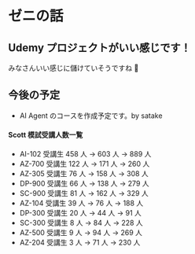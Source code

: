 # ゼニの話

## Udemy プロジェクトがいい感じです！

みなさんいい感じに儲けていそうですね 🚀

## 今後の予定

- AI Agent のコースを作成予定です。by satake

#### Scott 模試受講人数一覧

- AI-102 受講生 458 人 ​→ 603 人 ​→ 889 人
- AZ-700 受講生 122 人 ​→ 171 人 ​→ 260 人
- AZ-305 受講生 76 人 ​→ 158 人 ​→ 308 人
- DP-900 受講生 66 人 ​→ 138 人 ​→ 279 人
- SC-900 受講生 81 人 ​→ 162 人 ​→ 329 人
- AZ-104 受講生 39 人 ​→ 76 人 ​→ 188 人
- DP-300 受講生 20 人 ​→ 44 人 ​→ 91 人
- SC-300 受講生 8 人 ​→ 84 人 ​→ 228 人
- AZ-500 受講生 9 人 → 94 人 ​→ 269 人
- AZ-204 受講生 3 人 → 71 人 ​→ 230 人

